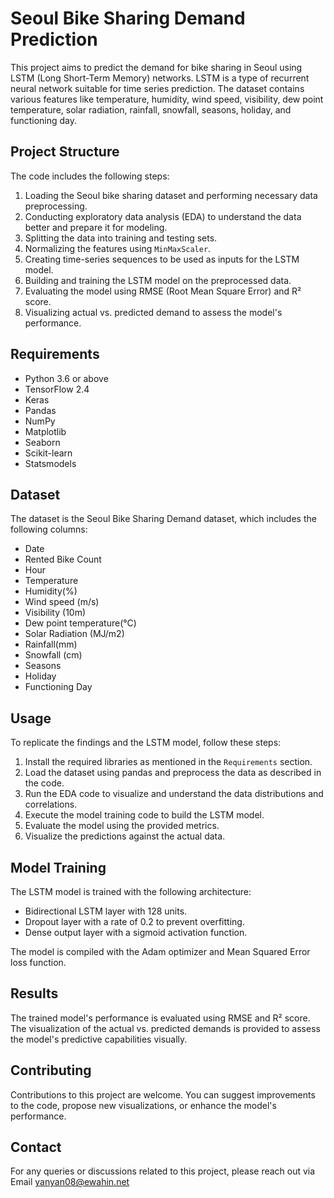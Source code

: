 # Seoul Bike Sharing Demand Prediction

This project aims to predict the demand for bike sharing in Seoul using LSTM (Long Short-Term Memory) networks. LSTM is a type of recurrent neural network suitable for time series prediction. The dataset contains various features like temperature, humidity, wind speed, visibility, dew point temperature, solar radiation, rainfall, snowfall, seasons, holiday, and functioning day.

## Project Structure

The code includes the following steps:

1. Loading the Seoul bike sharing dataset and performing necessary data preprocessing.
2. Conducting exploratory data analysis (EDA) to understand the data better and prepare it for modeling.
3. Splitting the data into training and testing sets.
4. Normalizing the features using `MinMaxScaler`.
5. Creating time-series sequences to be used as inputs for the LSTM model.
6. Building and training the LSTM model on the preprocessed data.
7. Evaluating the model using RMSE (Root Mean Square Error) and R² score.
8. Visualizing actual vs. predicted demand to assess the model's performance.

## Requirements

- Python 3.6 or above
- TensorFlow 2.4
- Keras
- Pandas
- NumPy
- Matplotlib
- Seaborn
- Scikit-learn
- Statsmodels

## Dataset

The dataset is the Seoul Bike Sharing Demand dataset, which includes the following columns:

- Date
- Rented Bike Count
- Hour
- Temperature
- Humidity(%)
- Wind speed (m/s)
- Visibility (10m)
- Dew point temperature(°C)
- Solar Radiation (MJ/m2)
- Rainfall(mm)
- Snowfall (cm)
- Seasons
- Holiday
- Functioning Day

## Usage

To replicate the findings and the LSTM model, follow these steps:

1. Install the required libraries as mentioned in the `Requirements` section.
2. Load the dataset using pandas and preprocess the data as described in the code.
3. Run the EDA code to visualize and understand the data distributions and correlations.
4. Execute the model training code to build the LSTM model.
5. Evaluate the model using the provided metrics.
6. Visualize the predictions against the actual data.

## Model Training

The LSTM model is trained with the following architecture:

- Bidirectional LSTM layer with 128 units.
- Dropout layer with a rate of 0.2 to prevent overfitting.
- Dense output layer with a sigmoid activation function.

The model is compiled with the Adam optimizer and Mean Squared Error loss function.

## Results

The trained model's performance is evaluated using RMSE and R² score. The visualization of the actual vs. predicted demands is provided to assess the model's predictive capabilities visually.

## Contributing

Contributions to this project are welcome. You can suggest improvements to the code, propose new visualizations, or enhance the model's performance.

## Contact

For any queries or discussions related to this project, please reach out via Email yanyan08@ewahin.net
